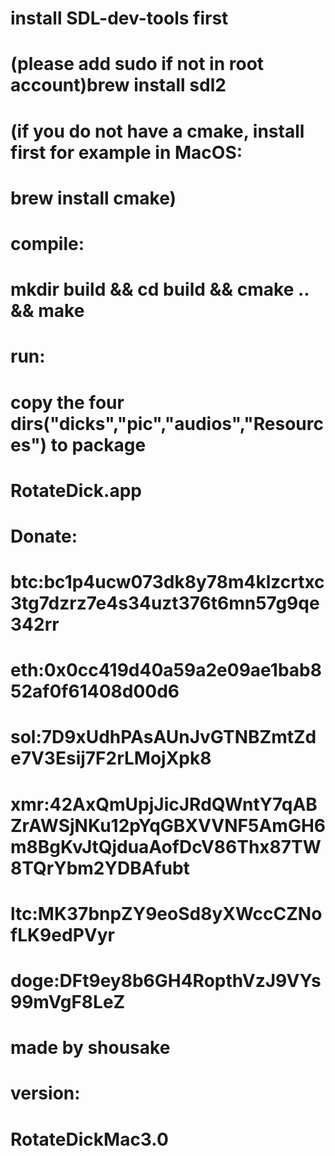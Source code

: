 # #################################################################################################
#     install SDL-dev-tools first       
#                                                                         
#     (please add sudo if not in root account)brew install sdl2           
#     (if you do not have a cmake, install first for example in MacOS:    
#     brew install cmake)                                                 
#     compile:                                                            
#     mkdir build && cd build && cmake .. && make                         
#                                                                         
#                                                                         
#     run:                                                                
#      copy the four dirs("dicks","pic","audios","Resources")  to package                   
#      RotateDick.app                                                     
#     Donate:                                                                    
#     btc:bc1p4ucw073dk8y78m4klzcrtxc3tg7dzrz7e4s34uzt376t6mn57g9qe342rr  
#     eth:0x0cc419d40a59a2e09ae1bab852af0f61408d00d6                      
#     sol:7D9xUdhPAsAUnJvGTNBZmtZde7V3Esij7F2rLMojXpk8                    
#     xmr:42AxQmUpjJicJRdQWntY7qABZrAWSjNKu12pYqGBXVVNF5AmGH6m8BgKvJtQjduaAofDcV86Thx87TW8TQrYbm2YDBAfubt 
#     ltc:MK37bnpZY9eoSd8yXWccCZNofLK9edPVyr
#     doge:DFt9ey8b6GH4RopthVzJ9VYs99mVgF8LeZ
#                                                      made by shousake   
#                                                          version:       
#                                                     RotateDickMac3.0    
#                                                                         
# #####################################################################################################
